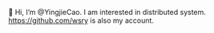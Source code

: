 👋 Hi, I’m @YingjieCao. I am interested in distributed system. https://github.com/wsry is also my account. 

<!---
YingjieCao/YingjieCao is a ✨ special ✨ repository because its `README.md` (this file) appears on your GitHub profile.
You can click the Preview link to take a look at your changes.
--->
